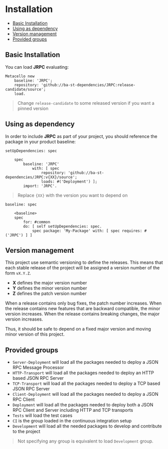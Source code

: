 # Installation
- [Basic Installation](#basic-installation)
- [Using as dependency](#using-as-dependency)
- [Version management](#version-management)
- [Provided groups](#provided-groups)

## Basic Installation

You can load **JRPC** evaluating:
```smalltalk
Metacello new
	baseline: 'JRPC';
	repository: 'github://ba-st-dependencies/JRPC:release-candidate/source';
	load.
```
>  Change `release-candidate` to some released version if you want a pinned version

## Using as dependency

In order to include **JRPC** as part of your project, you should reference the package in your product baseline:

```smalltalk
setUpDependencies: spec

	spec
		baseline: 'JRPC'
			with: [ spec
				repository: 'github://ba-st-dependencies/JRPC:v{XX}/source';
				loads: #('Deployment') ];
		import: 'JRPC'.
```
> Replace `{XX}` with the version you want to depend on

```smalltalk
baseline: spec

	<baseline>
	spec
		for: #common
		do: [ self setUpDependencies: spec.
			spec package: 'My-Package' with: [ spec requires: #('JRPC') ] ]
```

## Version management

This project use semantic versioning to define the releases. This means that each stable release of the project will be assigned a version number of the form `vX.Y.Z`.

- **X** defines the major version number
- **Y** defines the minor version number
- **Z** defines the patch version number

When a release contains only bug fixes, the patch number increases. When the release contains new features that are backward compatible, the minor version increases. When the release contains breaking changes, the major version increases.

Thus, it should be safe to depend on a fixed major version and moving minor version of this project.

## Provided groups
- `Server-Deployment` will load all the packages needed to deploy a JSON RPC Message Processor
- `HTTP-Transport` will load all the packages needed to deploy an HTTP based JSON RPC Server
- `TCP-Transport` will load all the packages needed to deploy a TCP based JSON RPC Server
- `Client-Deployment` will load all the packages needed to deploy a JSON RPC Client
- `Deployment` will load all the packages needed to deploy both a JSON RPC Client and Server including HTTP and TCP transports
- `Tests` will load the test cases
- `CI` is the group loaded in the continuous integration setup
- `Development` will load all the needed packages to develop and contribute to the project

> Not specifying any group is equivalent to load `Development` group.
